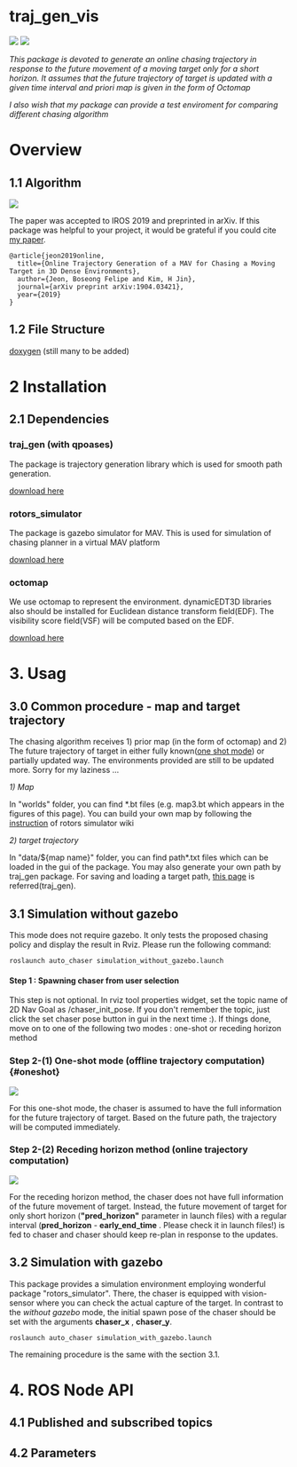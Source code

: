 # traj_gen_vis

<img src="https://github.com/icsl-Jeon/traj_gen_vis/blob/master/img/introl_final.png"> 

<img src="https://github.com/icsl-Jeon/traj_gen_vis/blob/master/img/main.gif"> 

*This package is devoted to generate an online chasing trajectory in response to the future movement of a moving target only for a short horizon. It assumes that the future trajectory of target is updated with a given time interval and priori map is given in the form of Octomap*  

*I also wish that my package can provide a test enviroment for comparing different chasing algorithm*

# Overview

## 1.1 Algorithm

<img src= "https://github.com/icsl-Jeon/traj_gen_vis/blob/master/img/algo_explain.gif">

The paper was accepted to IROS 2019  and preprinted in arXiv. If this package was helpful to your project, it would be grateful if you could cite [my paper](https://arxiv.org/pdf/1904.03421.pdf). 

```
@article{jeon2019online,
  title={Online Trajectory Generation of a MAV for Chasing a Moving Target in 3D Dense Environments},
  author={Jeon, Boseong Felipe and Kim, H Jin},
  journal={arXiv preprint arXiv:1904.03421},
  year={2019}
}
```

## 1.2 File Structure

[doxygen](https://icsl-jeon.github.io/traj_gen_vis) (still many to be added)



# 2 Installation

## 2.1 Dependencies 

### traj_gen (with qpoases)

The package is trajectory generation library which is used for smooth path generation. 

[download here](https://github.com/icsl-Jeon/traj_gen)

### rotors_simulator

The package is gazebo simulator for MAV. This is used for simulation of chasing planner in a virtual MAV platform

[download here](https://github.com/ethz-asl/rotors_simulator)

### octomap

 We use octomap to represent the environment. dynamicEDT3D libraries also should be installed for Euclidean distance transform field(EDF). The visibility score field(VSF) will be computed based on the EDF.    

[download here](http://github.com/OctoMap/octomap)

# 3.  Usag

## 3.0 Common procedure - map and target trajectory 

The chasing algorithm receives 1) prior map (in the form of octomap) and 2) The future trajectory of target in either fully known([one shot mode](#oneshot)) or partially updated way. The environments provided are still to be updated more. Sorry for my laziness ...  

*1) Map*

 In "worlds" folder, you can find *.bt files (e.g. map3.bt which appears in the figures of this page).  You can build your own map by following the [instruction](https://github.com/ethz-asl/rotors_simulator/wiki/Generate-an-octomap-from-your-world) of rotors simulator wiki 

*2) target trajectory*

 In "data/${map name}" folder, you can find path*.txt files which can be loaded in the gui of the package. You may also generate your own path by traj_gen package. For  saving and loading a target path, [this page](https://github.com/icsl-Jeon/traj_gen) is referred(traj_gen).     

##  3.1 Simulation without gazebo

This mode does not require gazebo. It only tests the proposed chasing policy and display the result in Rviz.   Please run the following command:

```
roslaunch auto_chaser simulation_without_gazebo.launch
```

#### Step 1 : Spawning chaser from user selection 

This step is not optional. In rviz tool properties widget, set the topic name of 2D Nav Goal as /chaser_init_pose. If you don't remember the topic, just click the set chaser pose button in gui in the next time :). If things done, move on to one of the following two modes : one-shot or  receding horizon method  

### Step 2-(1) One-shot mode (offline trajectory computation) {#oneshot}

<img src= "https://github.com/icsl-Jeon/traj_gen_vis/blob/master/img/tutorial1.gif">

For this one-shot mode, the chaser is assumed to have the full information for the future trajectory of target. Based on the future path, the trajectory will  be computed immediately.



### Step 2-(2) Receding horizon method (online trajectory computation) 

<img src= "https://github.com/icsl-Jeon/traj_gen_vis/blob/master/img/tutorial2.gif">

For the receding horizon method, the chaser does not have full information of the future movement of target. Instead, the future movement of target for only short horizon (**"pred_horizon"** parameter in launch files) with a regular interval (**pred_horizon** - **early_end_time** . Please check it in launch files!) is fed to chaser and chaser should keep re-plan in response to the updates.  

## 3.2 Simulation with gazebo

This package provides a simulation environment employing wonderful package "rotors_simulator". There, the chaser is equipped with vision-sensor where you can check the actual capture of the target. In contrast to the *without gazebo*  mode, the initial spawn pose of the chaser   should be set with the arguments **chaser_x** , **chaser_y**.  

``` 
roslaunch auto_chaser simulation_with_gazebo.launch
```

The remaining procedure is the same with the section 3.1.   

# 4. ROS Node API 

## 4.1  Published and subscribed topics

## 4.2 Parameters  

## 
